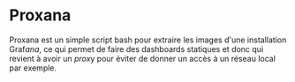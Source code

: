 Proxana
=======

Proxana est un simple script bash pour extraire les images d'une installation Graf*ana*, ce qui permet de faire des dashboards statiques et donc qui revient à avoir un *prox*y pour éviter de donner un accès à un réseau local par exemple.
